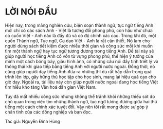 LỜI NÓI ĐẦU
===========
Hiện nay, trong mảng nghiên cứu, biện soạn thành ngữ, tục ngữ tiếng Anh mới chỉ có các sách Anh - Việt là tương đối phong phú, còn hầu như chưa có cuốn Việt - Anh nào là đầy đủ và có độ chính xác cao. Trong khi đó, một cuốn Thành ngữ, Tục ngữ, Ca dao Việt - Anh là rất cãn thiết. Nó làm cho người dùng sách tiết kiệm được nhiều thời gian và công sức mỗi khi muốn tìm một thành ngữ hay tục ngữ tương đương trong tiếng Anh. Đề tài này sẽ giúp người học tiếng Anh có vốn từ vựng phong phú, thể hiện ý tưởng của mình một cách bóng bảy, giàu hình ảnh, có những câu nói đầy tính triết lý và thông thái khi giao tiếp bằng tiếng Anh với người nước ngoài. Đồng thời, nó cũng giúp người dạy tiếng Anh đưa ra những thí dụ rất hấp dẫn trong quá trình lên lớp, gây hứng thú học tập cho học sinh, mang lại hiệu quả cao cho giờ dạy. Ngoài ra, tài liệu này còn giúp người nước ngoài đang học tiếng Việt tìm hiểu kho tàng Văn hoá dân gian Việt Nam.

Tuy đã mất nhiều công sức nhưng không thể tránh khỏi những thiếu sót do chủ quan trong việc tìm những thành ngữ, tục ngữ tương đương giữa hai thứ tiếng một cách chính xác tuyệt đối. Vậy nên tôi rất mong được sự góp ý chân tình của các đồng nghiệp và bạn đọc.

Tác giả: Nguyễn Đình Hùng

